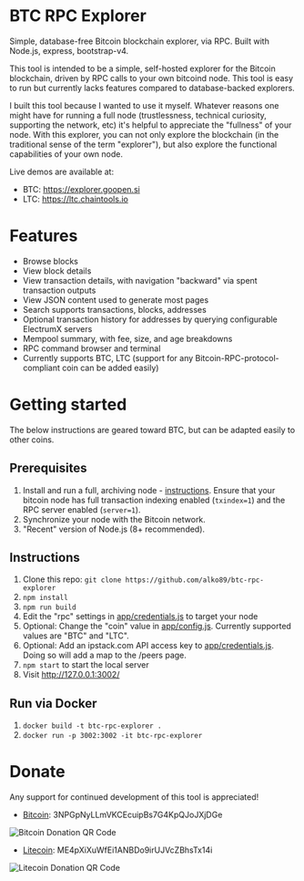 # BTC RPC Explorer

Simple, database-free Bitcoin blockchain explorer, via RPC. Built with Node.js, express, bootstrap-v4.

This tool is intended to be a simple, self-hosted explorer for the Bitcoin blockchain, driven by RPC calls to your own bitcoind node. This tool is easy to run but currently lacks features compared to database-backed explorers.

I built this tool because I wanted to use it myself. Whatever reasons one might have for running a full node (trustlessness, technical curiosity, supporting the network, etc) it's helpful to appreciate the "fullness" of your node. With this explorer, you can not only explore the blockchain (in the traditional sense of the term "explorer"), but also explore the functional capabilities of your own node.

Live demos are available at:

* BTC: https://explorer.goopen.si
* LTC: https://ltc.chaintools.io

# Features

* Browse blocks
* View block details
* View transaction details, with navigation "backward" via spent transaction outputs
* View JSON content used to generate most pages
* Search supports transactions, blocks, addresses
* Optional transaction history for addresses by querying configurable ElectrumX servers
* Mempool summary, with fee, size, and age breakdowns
* RPC command browser and terminal
* Currently supports BTC, LTC (support for any Bitcoin-RPC-protocol-compliant coin can be added easily)

# Getting started

The below instructions are geared toward BTC, but can be adapted easily to other coins.

## Prerequisites

1. Install and run a full, archiving node - [instructions](https://bitcoin.org/en/full-node). Ensure that your bitcoin node has full transaction indexing enabled (`txindex=1`) and the RPC server enabled (`server=1`).
2. Synchronize your node with the Bitcoin network.
3. "Recent" version of Node.js (8+ recommended).

## Instructions

1. Clone this repo: `git clone https://github.com/alko89/btc-rpc-explorer`
2. `npm install`
3. `npm run build`
4. Edit the "rpc" settings in [app/credentials.js](app/credentials.js) to target your node
5. Optional: Change the "coin" value in [app/config.js](app/config.js). Currently supported values are "BTC" and "LTC".
6. Optional: Add an ipstack.com API access key to [app/credentials.js](app/credentials.js). Doing so will add a map to the /peers page.
7. `npm start` to start the local server
8. Visit http://127.0.0.1:3002/

## Run via Docker

1. `docker build -t btc-rpc-explorer .`
2. `docker run -p 3002:3002 -it btc-rpc-explorer`

# Donate

Any support for continued development of this tool is appreciated!

* [Bitcoin](bitcoin:3NPGpNyLLmVKCEcuipBs7G4KpQJoJXjDGe): 3NPGpNyLLmVKCEcuipBs7G4KpQJoJXjDGe

![Bitcoin Donation QR Code](/public/img/qr-btc.png)

* [Litecoin](litecoin:ME4pXiXuWfEi1ANBDo9irUJVcZBhsTx14i): ME4pXiXuWfEi1ANBDo9irUJVcZBhsTx14i

![Litecoin Donation QR Code](/public/img/qr-ltc.png)

